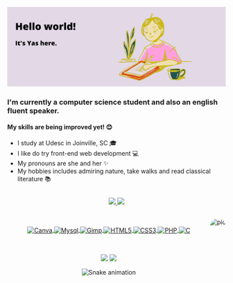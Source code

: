 ![alt text](https://github.com/yasmindevegili/yasmindevegili/blob/aada55198ee3f25025a1daf29855c22b4ab734b1/Hello%20world!%20(1).png)

### I'm currently a computer science student and also an english fluent speaker.
#### My skills are being improved yet! 😊

- I study at Udesc in Joinville, SC 🎓
- I like do try front-end web development 💻
- My pronouns are she and her ✨
- My hobbies includes admiring nature, take walks and read classical literature 📚

##


<div align=center style="display: inline_block">
  <a href="https://github.com/yasmindevegili">
  <img height="180em" src="https://github-readme-stats.vercel.app/api?username=yasmindevegili&show_icons=true&theme=buefy&include_all_commits=true&count_private=true"/>
  <img height="180em" src="https://github-readme-stats.vercel.app/api/top-langs/?username=yasmindevegili&layout=compact&langs_count=7&theme=buefy" />
</div>

 <img align="right" alt="pic" height="150" style="border-radius:50px;"    src="">
 
##

<div align=center style="display: inline_block"><br>
<img align="center" alt="Canva" height="50" widht="50" src="https://cdn.jsdelivr.net/gh/devicons/devicon/icons/canva/canva-original.svg">  
<img align="center" alt="Mysql" height="50" widht="50" src="https://cdn.jsdelivr.net/gh/devicons/devicon/icons/mysql/mysql-original-wordmark.svg">
<img align="center" alt="Gimp" height="50" widht="50" src="https://cdn.jsdelivr.net/gh/devicons/devicon/icons/gimp/gimp-original.svg">
<img align="center" alt="HTML5" height="50" widht="50" src="https://cdn.jsdelivr.net/gh/devicons/devicon/icons/html5/html5-original-wordmark.svg">
<img align="center" alt="CSS3" height="50" widht="50" src="https://cdn.jsdelivr.net/gh/devicons/devicon/icons/css3/css3-original-wordmark.svg">
<img align="center" alt="PHP" height="50" widht="50" src="https://cdn.jsdelivr.net/gh/devicons/devicon/icons/php/php-original.svg">
<img align="center" alt="C" height="50" widht="50" src="https://cdn.jsdelivr.net/gh/devicons/devicon/icons/c/c-original.svg">   

##

<div><br>
<a href="https://www.instagram.com/yasmindevegili/" target="_blank"><img src="https://img.shields.io/badge/Instagram-E4405F?style=for-the-badge&logo=instagram&logoColor=white" target="_blank"></a>
<a href="https://mail.google.com/yasmindevegili" target="_blank"><img src="https://img.shields.io/badge/Gmail-D14836?style=for-the-badge&logo=gmail&logoColor=white" target="_blank"></a>
</div>

![Snake animation](https://github.com/yasmindevegili/yasmindevegili/blob/output/github-contribution-grid-snake.svg)

